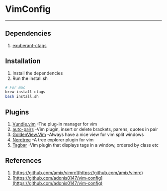 # VimConfig

--------------------------

## Dependencies

  1. [exuberant-ctags](http://ctags.sourceforge.net/)

## Installation

  1. Install the dependencies
  2. Run the install.sh

``` bash
# For mac
brew install ctags
bash install.sh
```

## Plugins

  1. [Vundle.vim](https://github.com/gmarik/Vundle.vim) -The plug-in manager for vim
  2. [auto-pairs](https://github.com/jiangmiao/auto-pairs) -Vim plugin, insert or delete brackets, parens, quotes in pair
  3. [GoldenView.Vim](https://github.com/zhaocai/GoldenView.Vim) -Always have a nice view for vim split windows
  4. [Nerdtree](https://github.com/scrooloose/nerdtree) -A tree explorer plugin for vim
  5. [Tagbar](https://github.com/majutsushi/tagbar) -Vim plugin that displays tags in a window, ordered by class etc

## References

  1. [https://github.com/amix/vimrc](https://github.com/amix/vimrc)
  2. [https://github.com/adonis0147/vim-config](https://github.com/adonis0147/vim-config)

